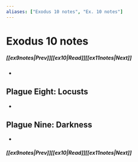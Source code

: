```yaml
---
aliases: ["Exodus 10 notes", "Ex. 10 notes"]
---
```

# Exodus 10 notes
##### <span class=arrow-left></span>[[ex9notes|Prev]]<span class=navigation-separator></span>[[ex10|Read]]<span class=navigation-separator></span>[[ex11notes|Next]]<span class=arrow-right></span>
- 
## Plague Eight: Locusts
- 
## Plague Nine: Darkness
- 
##### <span class=arrow-left></span>[[ex9notes|Prev]]<span class=navigation-separator></span>[[ex10|Read]]<span class=navigation-separator></span>[[ex11notes|Next]]<span class=arrow-right></span>